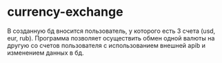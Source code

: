 # currency-exchange
В созданную бд вносится пользователь, у которого есть 3 счета (usd, eur, rub).
Программа позволяет осуществить обмен одной валюты на другую со счетов пользователя с использованием внешней apib и изменением данных в бд.
